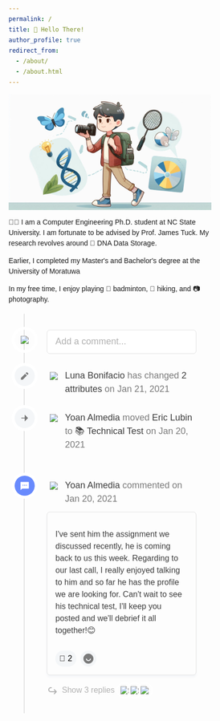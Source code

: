 ```yaml
---
permalink: /
title: 👋 Hello There!
author_profile: true
redirect_from: 
  - /about/
  - /about.html
---
```


![Image Description](images/home.jpeg)

👨‍🎓 I am a Computer Engineering Ph.D. student at NC State University. I am fortunate to be advised by <a href="https://ece.ncsu.edu/people/jtuck/" target="_blank" style="text-decoration:none">Prof. James Tuck</a>.  My research revolves around 🧬 DNA Data Storage. 

Earlier, I completed my Master's and Bachelor's degree at the <a href="https://uom.lk/" target="_blank" style="text-decoration:none"> University of Moratuwa </a>

In my free time, I enjoy playing 🏸 badminton, 🥾 hiking, and 📷 photography.

<style>
@import url("https://fonts.googleapis.com/css2?family=Outfit:wght@100;200;300;400;500;600;700;800;900&display=swap");

*,
*:before,
*:after {
	box-sizing: border-box;
}

:root {
	--c-grey-100: #f4f6f8;
	--c-grey-200: #e3e3e3;
	--c-grey-300: #b2b2b2;
	--c-grey-400: #7b7b7b;
	--c-grey-500: #3d3d3d;

	--c-blue-500: #688afd;
}

/* Some basic CSS overrides */
body {
	line-height: 1.5;
	min-height: 100vh;
	font-family: "Outfit", sans-serif;
	padding-top: 20vh;
	padding-bottom: 20vh;
}

button,
input,
select,
textarea {
	font: inherit;
}

a {
	color: inherit;
}
img {
	display: block;
	max-width: 100%;
}
/* End basic CSS override */

.timeline {
	width: 85%;
	max-width: 700px;
	margin-left: auto;
	margin-right: auto;
	display: flex;
	flex-direction: column;
	padding: 32px 0 32px 32px;
	border-left: 2px solid var(--c-grey-200);
	font-size: 1.125rem;
}

.timeline-item {
	display: flex;
	gap: 24px;
	& + * {
		margin-top: 24px;
	}
	& + .extra-space {
		margin-top: 48px;
	}
}

.new-comment {
	width: 100%;
	input {
		border: 1px solid var(--c-grey-200);
		border-radius: 6px;
		height: 48px;
		padding: 0 16px;
		width: 100%;
		&::placeholder {
			color: var(--c-grey-300);
		}

		&:focus {
			border-color: var(--c-grey-300);
			outline: 0; // Don't actually do this
			box-shadow: 0 0 0 4px var(--c-grey-100);
		}
	}
}

.timeline-item-icon {
	display: flex;
	align-items: center;
	justify-content: center;
	width: 40px;
	height: 40px;
	border-radius: 50%;
	margin-left: -52px;
	flex-shrink: 0;
	overflow: hidden;
	box-shadow: 0 0 0 6px #fff;
	svg {
		width: 20px;
		height: 20px;
	}

	&.faded-icon {
		background-color: var(--c-grey-100);
		color: var(--c-grey-400);
	}

	&.filled-icon {
		background-color: var(--c-blue-500);
		color: #fff;
	}
}

.timeline-item-description {
	display: flex;
	padding-top: 6px;
	gap: 8px;
	color: var(--c-grey-400);

	img {
		flex-shrink: 0;
	}
	a {
		color: var(--c-grey-500);
		font-weight: 500;
		text-decoration: none;
		&:hover,
		&:focus {
			outline: 0; // Don't actually do this
			color: var(--c-blue-500);
		}
	}
}

.avatar {
	display: flex;
	align-items: center;
	justify-content: center;
	border-radius: 50%;
	overflow: hidden;
	aspect-ratio: 1 / 1;
	flex-shrink: 0;
	width: 40px;
	height: 40px;
	&.small {
		width: 28px;
		height: 28px;
	}

	img {
		object-fit: cover;
	}
}

.comment {
	margin-top: 12px;
	color: var(--c-grey-500);
	border: 1px solid var(--c-grey-200);
	box-shadow: 0 4px 4px 0 var(--c-grey-100);
	border-radius: 6px;
	padding: 16px;
	font-size: 1rem;
}

.button {
	border: 0;
	padding: 0;
	display: inline-flex;
	vertical-align: middle;
	margin-right: 4px;
	margin-top: 12px;
	align-items: center;
	justify-content: center;
	font-size: 1rem;
	height: 32px;
	padding: 0 8px;
	background-color: var(--c-grey-100);
	flex-shrink: 0;
	cursor: pointer;
	border-radius: 99em;

	&:hover {
		background-color: var(--c-grey-200);
	}

	&.square {
		border-radius: 50%;
		color: var(--c-grey-400);
		width: 32px;
		height: 32px;
		padding: 0;
		svg {
			width: 24px;
			height: 24px;
		}

		&:hover {
			background-color: var(--c-grey-200);
			color: var(--c-grey-500);
		}
	}
}

.show-replies {
	color: var(--c-grey-300);
	background-color: transparent;
	border: 0;
	padding: 0;
	margin-top: 16px;
	display: flex;
	align-items: center;
	gap: 6px;
	font-size: 1rem;
	cursor: pointer;
	svg {
		flex-shrink: 0;
		width: 24px;
		height: 24px;
	}

	&:hover,
	&:focus {
		color: var(--c-grey-500);
	}
}

.avatar-list {
	display: flex;
	align-items: center;
	& > * {
		position: relative;
		box-shadow: 0 0 0 2px #fff;
		margin-right: -8px;
	}
}
</style>  
<ol class="timeline">
	<li class="timeline-item">
		<span class="timeline-item-icon | avatar-icon">
			<i class="avatar">
				<img src="https://assets.codepen.io/285131/hat-man.png" />
			</i>
		</span>
		<div class="new-comment">
			<input type="text" placeholder="Add a comment..." />
		</div>
	</li>
	<li class="timeline-item">
		<span class="timeline-item-icon | faded-icon">
			<svg xmlns="http://www.w3.org/2000/svg" viewBox="0 0 24 24" width="24" height="24">
				<path fill="none" d="M0 0h24v24H0z" />
				<path fill="currentColor" d="M12.9 6.858l4.242 4.243L7.242 21H3v-4.243l9.9-9.9zm1.414-1.414l2.121-2.122a1 1 0 0 1 1.414 0l2.829 2.829a1 1 0 0 1 0 1.414l-2.122 2.121-4.242-4.242z" />
			</svg>
		</span>
		<div class="timeline-item-description">
			<i class="avatar | small">
				<img src="https://assets.codepen.io/285131/winking-girl.png" />
			</i>
			<span><a href="#">Luna Bonifacio</a> has changed <a href="#">2 attributes</a> on <time datetime="21-01-2021">Jan 21, 2021</time></span>
		</div>
	</li>
	<li class="timeline-item">
		<span class="timeline-item-icon | faded-icon">
			<svg xmlns="http://www.w3.org/2000/svg" viewBox="0 0 24 24" width="24" height="24">
				<path fill="none" d="M0 0h24v24H0z" />
				<path fill="currentColor" d="M12 13H4v-2h8V4l8 8-8 8z" />
			</svg>
		</span>
		<div class="timeline-item-description">
			<i class="avatar | small">
				<img src="https://assets.codepen.io/285131/hat-man.png" />
			</i>
			<span><a href="#">Yoan Almedia</a> moved <a href="#">Eric Lubin</a> to <a href="#">📚 Technical Test</a> on <time datetime="20-01-2021">Jan 20, 2021</time></span>
		</div>
	</li>
	<li class="timeline-item | extra-space">
		<span class="timeline-item-icon | filled-icon">
			<svg xmlns="http://www.w3.org/2000/svg" viewBox="0 0 24 24" width="24" height="24">
				<path fill="none" d="M0 0h24v24H0z" />
				<path fill="currentColor" d="M6.455 19L2 22.5V4a1 1 0 0 1 1-1h18a1 1 0 0 1 1 1v14a1 1 0 0 1-1 1H6.455zM7 10v2h2v-2H7zm4 0v2h2v-2h-2zm4 0v2h2v-2h-2z" />
			</svg>
		</span>
		<div class="timeline-item-wrapper">
			<div class="timeline-item-description">
				<i class="avatar | small">
					<img src="https://assets.codepen.io/285131/hat-man.png" />
				</i>
				<span><a href="#">Yoan Almedia</a> commented on <time datetime="20-01-2021">Jan 20, 2021</time></span>
			</div>
			<div class="comment">
				<p>I've sent him the assignment we discussed recently, he is coming back to us this week. Regarding to our last call, I really enjoyed talking to him and so far he has the profile we are looking for. Can't wait to see his technical test, I'll keep you posted and we'll debrief it all together!😊</p>
				<button class="button">👏 2</button>
				<button class="button | square">
					<svg xmlns="http://www.w3.org/2000/svg" viewBox="0 0 24 24" width="24" height="24">
						<path fill="none" d="M0 0h24v24H0z" />
						<path fill="currentColor" d="M12 22C6.477 22 2 17.523 2 12S6.477 2 12 2s10 4.477 10 10-4.477 10-10 10zM7 12a5 5 0 0 0 10 0h-2a3 3 0 0 1-6 0H7z" />
					</svg>
				</button>
			</div>
			<button class="show-replies">
				<svg xmlns="http://www.w3.org/2000/svg" class="icon icon-tabler icon-tabler-arrow-forward" width="44" height="44" viewBox="0 0 24 24" stroke-width="2" stroke="currentColor" fill="none" stroke-linecap="round" stroke-linejoin="round">
					<path stroke="none" d="M0 0h24v24H0z" fill="none" />
					<path d="M15 11l4 4l-4 4m4 -4h-11a4 4 0 0 1 0 -8h1" />
				</svg>
				Show 3 replies
				<span class="avatar-list">
					<i class="avatar | small">
						<img src="https://assets.codepen.io/285131/hat-man.png" />
					</i>
					<i class="avatar | small">
						<img src="https://assets.codepen.io/285131/winking-girl.png" />
					</i> <i class="avatar | small">
						<img src="https://assets.codepen.io/285131/smiling-girl.png" />
					</i>
				</span>
			</button>
	</li>
</ol>